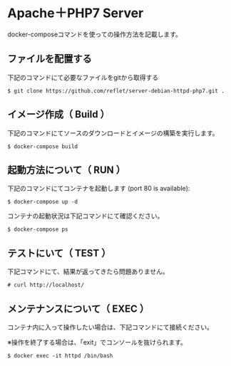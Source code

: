 # Apache＋PHP7 Server

docker-composeコマンドを使っての操作方法を記載します。

## ファイルを配置する

下記のコマンドにて必要なファイルをgitから取得する

```
$ git clone https://github.com/reflet/server-debian-httpd-php7.git .
```

## イメージ作成（ Build ）

下記のコマンドにてソースのダウンロードとイメージの構築を実行します。

```
$ docker-compose build
```

## 起動方法について（ RUN ）

下記のコマンドにてコンテナを起動します (port 80 is available):

```
$ docker-compose up -d
```

コンテナの起動状況は下記コマンドにて確認ください。

```
$ docker-compose ps
```

## テストにいて（ TEST ）

下記コマンドにて、結果が返ってきたら問題ありません。

```
# curl http://localhost/
```

## メンテナンスについて（ EXEC ）

コンテナ内に入って操作したい場合は、下記コマンドにて接続ください。

※操作を終了する場合は、「exit」でコンソールを抜けられます。

```
$ docker exec -it httpd /bin/bash
```